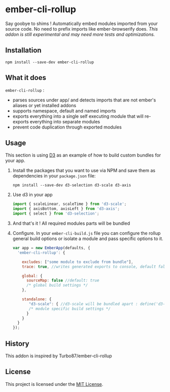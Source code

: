 
ember-cli-rollup
==============================================================================

Say goobye to shims !
Automatically embed modules imported from your source code. No need to prefix imports like ember-browserify does.
*This addon is still experimental and may need more tests and optimizations.*

Installation
------------------------------------------------------------------------------

```
npm install --save-dev ember-cli-rollup
```

What it does
------------------------------------------------------------------------------

`ember-cli-rollup` :
- parses sources under app/ and detects imports that are not ember's aliases or yet installed addons
- supports namespace, default and named imports
- exports everything into a single self executing module that will re-exports everything into separate modules
- prevent code duplication through exported modules

Usage
------------------------------------------------------------------------------

This section is using [D3](https://github.com/d3/d3) as an example of how
to build custom bundles for your app.

1.  Install the packages that you want to use via NPM and save them as
    dependencies in your `package.json` file:

    ```
    npm install --save-dev d3-selection d3-scale d3-axis
    ```

2.  Use d3 in your app

    ```js
    import { scaleLinear, scaleTime } from 'd3-scale';
    import { axisBottom, axisLeft } from 'd3-axis';
    import { select } from 'd3-selection';
    ```

3.  And that's it ! All required modules parts will be bundled

4.  Configure. In your `ember-cli-build.js` file you can configure the rollup general build options or isolate a module and pass specific options to it.

    ```js
    var app = new EmberApp(defaults, {
      'ember-cli-rollup': {

        excludes: ["some module to exclude from bundle"],
        trace: true, //writes generated exports to console, default false

        global: {
          sourceMap: false //default: true
          /* global build settings */
        },

        standalone: {
           "d3-scale": { //d3-scale will be bundled apart : define('d3-scale', ...) { ... }
           /* module specific build settings */
          }
        }
      }
    });
    ```

History
------------------------------------------------------------------------------

This addon is inspired by Turbo87/ember-cli-rollup

License
------------------------------------------------------------------------------
This project is licensed under the [MIT License](LICENSE.md).
